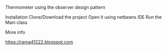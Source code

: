 Thermometer using the observer design pattern

Installation 
	Clone/Download the project
	Open it using netbeans IDE
	Run the Main class

More info

https://rama41222.blogspot.com


